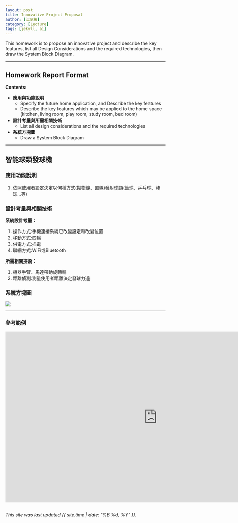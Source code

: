 ```yaml
---
layout: post
title: Innovative Project Proposal
author: [江承祐]
category: [Lecture]
tags: [jekyll, ai]
---
```


This homework is to propose an innovative project and describe the key features, list all Design Considerations and the required technologies, then draw the System Block Diagram.

---
## Homework Report Format
**Contents:**<br>
* **應用與功能說明**
  - Specify the future home application, and Describe the key features
  - Describe the key features which may be applied to the home space (kitchen, living room, play room, study room, bed room)
* **設計考量與所需相關技術**
  - List all design considerations and the required technologies
* **系統方塊圖**
  - Draw a System Block Diagram

---
## 智能球類發球機

### 應用功能說明
1. 依照使用者設定決定以何種方式(拋物線、直線)發射球類(籃球、乒乓球、棒球...等)


### 設計考量與相關技術
**系統設計考量：**<br>
1. 操作方式:手機連接系統已改變設定和改變位置
2. 移動方式:四輪 
3. 供電方式:插電
4. 聯網方式:WiFi或Bluetooth

**所需相關技術：**
1. 機器手臂、馬達帶動旋轉輪
2. 距離偵測:測量使用者距離決定發球力道

### 系統方塊圖
![](https://github.com/rkuo2000/MCU-course/blob/main/images/FutureHome_kitchen_robot.png?raw=true)

---
### 參考範例
<iframe width="954" height="537" src="https://www.youtube.com/embed/d7NcoepWlyU" title="Real time reinforcement learning demo" frameborder="0" allow="accelerometer; autoplay; clipboard-write; encrypted-media; gyroscope; picture-in-picture; web-share" allowfullscreen></iframe>

<br>
<br>

*This site was last updated {{ site.time | date: "%B %d, %Y" }}.*


